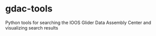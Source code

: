 # gdac-tools
Python tools for searching the IOOS Glider Data Assembly Center and visualizing search results
